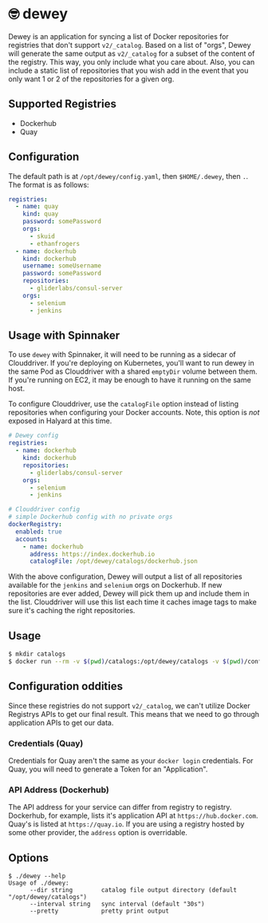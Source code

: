 # 🤓 dewey

Dewey is an application for syncing a list of Docker repositories for registries that don't support `v2/_catalog`. Based on a list of "orgs", Dewey will generate the same output as `v2/_catalog` for a subset of the content of the registry. This way, you only include what you care about. Also, you can include a static list of repositories that you wish add in the event that you only want 1 or 2 of the repositories for a given org.

## Supported Registries

* Dockerhub
* Quay

## Configuration

The default path is at `/opt/dewey/config.yaml`, then `$HOME/.dewey`, then `.`. The format is as follows:

```yaml
registries:
  - name: quay
    kind: quay
    password: somePassword
    orgs:
      - skuid
      - ethanfrogers
  - name: dockerhub
    kind: dockerhub
    username: someUsername
    password: somePassword
    repositories:
      - gliderlabs/consul-server            
    orgs:
      - selenium
      - jenkins
```

## Usage with Spinnaker
 
To use `dewey` with Spinnaker, it will need to be running as a sidecar of Clouddriver. If you're deploying on Kubernetes, you'll want to run dewey in the same Pod as Clouddriver with a shared `emptyDir` volume between them. If you're running on EC2, it may be enough to have it running on the same host.

To configure Clouddriver, use the `catalogFile` option instead of listing repositories when configuring your Docker accounts. Note, this option is _not_ exposed in Halyard at this time.

```yaml
# Dewey config
registries:
  - name: dockerhub
    kind: dockerhub
    repositories:
      - gliderlabs/consul-server          
    orgs:
      - selenium
      - jenkins
```


```yaml
# Clouddriver config
# simple Dockerhub config with no private orgs
dockerRegistry:
  enabled: true
  accounts:
    - name: dockerhub
      address: https://index.dockerhub.io
      catalogFile: /opt/dewey/catalogs/dockerhub.json
```

With the above configuration, Dewey will output a list of all repositories available for the `jenkins` and `selenium` orgs on Dockerhub. If new repositories are ever added, Dewey will pick them  up and include them in the list. Clouddriver will use this list each time it caches image tags to make sure it's caching the right repositories.

## Usage

```bash
$ mkdir catalogs
$ docker run --rm -v $(pwd)/catalogs:/opt/dewey/catalogs -v $(pwd)/config.yaml:/opt/dewey/config.yaml dewey:0.0.3
```

## Configuration oddities

Since these registries do not support `v2/_catalog`, we can't utilize Docker Registrys APIs to get our final result. This means that we need to go through application APIs to get our data.

### Credentials (Quay)

Credentials for Quay aren't the same as your `docker login` credentials. For Quay, you will need to generate a Token for an "Application".

### API Address (Dockerhub)

The API address for your service can differ from registry to registry. Dockerhub, for example, lists it's application API at `https://hub.docker.com`. Quay's is listed at `https://quay.io`. If you are using a registry hosted by some other provider, the `address` option is overridable.

## Options

```
$ ./dewey --help
Usage of ./dewey:
      --dir string        catalog file output directory (default "/opt/dewey/catalogs")
      --interval string   sync interval (default "30s")
      --pretty            pretty print output
```
